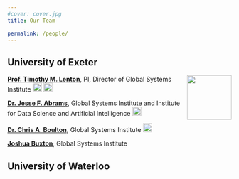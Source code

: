 ```yaml
---
#cover: cover.jpg
title: Our Team

permalink: /people/
---
```


## University of Exeter
<img style="float: right; width: 100px" src="https://upload.wikimedia.org/wikipedia/commons/2/27/Uni_Exeter.svg">

[**Prof. Timothy M. Lenton**](https://geography.exeter.ac.uk/staff/?web_id=Timothy_Lenton), PI, Director of Global Systems Institute <a href="https://scholar.google.com/citations?user=DiCOJ64AAAAJ" title="Tim Lenton Google Scholar"><img src="https://upload.wikimedia.org/wikipedia/commons/c/c7/Google_Scholar_logo.svg" width="20px"></a> <a href="https://en.wikipedia.org/wiki/Tim_Lenton" title="Tim Leton Wikipedia"><img src="https://upload.wikimedia.org/wikipedia/commons/4/46/Wikipedia-W-visual-balanced.svg" width="20px"></a>


[**Dr. Jesse F. Abrams**](https://emps.exeter.ac.uk/mathematics/staff/ja610), Global Systems Institute and Institute for Data Science and Artificial Intelligence <a href="https://scholar.google.com/citations?user=xfdhu8MAAAAJ" title="Jesse Abrams Google Scholar"><img src="https://upload.wikimedia.org/wikipedia/commons/c/c7/Google_Scholar_logo.svg" width="20px"></a> 

[**Dr. Chris A. Boulton**](http://geography.exeter.ac.uk/staff/index.php?web_id=Chris_Boulton), Global Systems Institute <a href="https://scholar.google.com/citations?user=McjrWr0AAAAJ" title="Chris Boulton Google Scholar"><img src="https://upload.wikimedia.org/wikipedia/commons/c/c7/Google_Scholar_logo.svg" width="20px"></a> 

[**Joshua Buxton**](http://geography.exeter.ac.uk/staff/index.php?web_id=Joshua_Buxton), Global Systems Institute 


## University of Waterloo